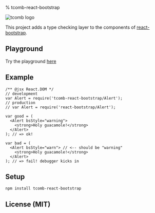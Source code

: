 % tcomb-react-bootstrap

![tcomb logo](http://gcanti.github.io/resources/tcomb/logo.png)

This project adds a type checking layer to the components of [react-bootstrap](https://github.com/react-bootstrap/react-bootstrap). 

## Playground

Try the playground [here](https://gcanti.github.io/resources/tcomb-react-bootstrap/playground/playground.html)

## Example

    /** @jsx React.DOM */
    // development
    var Alert = require('tcomb-react-bootstrap/Alert');
    // production
    // var Alert = require('react-bootstrap/Alert');

    var good = (
      <Alert bsStyle="warning">
        <strong>Holy guacamole!</strong>
      </Alert>
    ); // => ok!

    var bad = (
      <Alert bsStyle="warn"> // <-- should be "warning"
        <strong>Holy guacamole!</strong>
      </Alert>
    ); // => fail! debugger kicks in

## Setup

    npm install tcomb-react-bootstrap

## License (MIT)
